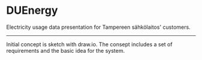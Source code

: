 # DUEnergy
Electricity usage data presentation for Tampereen sähkölaitos' customers.

---
Initial concept is sketch with draw.io. The consept includes a set of requirements and the basic idea for the system.
